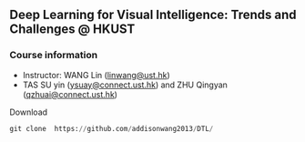 ## Deep Learning for Visual Intelligence: Trends and Challenges @ HKUST

### Course information

* Instructor: WANG Lin (linwang@ust.hk)
* TAS SU yin (ysuay@connect.ust.hk) and ZHU Qingyan (qzhuai@connect.ust.hk)

Download 

``` python
git clone  https://github.com/addisonwang2013/DTL/
```
